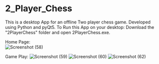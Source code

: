 # 2_Player_Chess
This is a desktop App for an offline Two player chess game.
Developed using Python and pyQt5.
To Run this App on your desktop:
  Download the "2PlayerChess" folder and open 2PlayerChess.exe.
  
Home Page:  
![Screenshot (58)](https://user-images.githubusercontent.com/34825097/93685947-a7962d00-fad0-11ea-94d7-e1df4c19e86c.png)

Game Play:
![Screenshot (59)](https://user-images.githubusercontent.com/34825097/93685953-ad8c0e00-fad0-11ea-94ea-376673f142af.png)
![Screenshot (60)](https://user-images.githubusercontent.com/34825097/93685954-af55d180-fad0-11ea-8e19-b78c7cd0667e.png)
![Screenshot (62)](https://user-images.githubusercontent.com/34825097/93685956-b11f9500-fad0-11ea-9ad5-2815214c7bc8.png)
